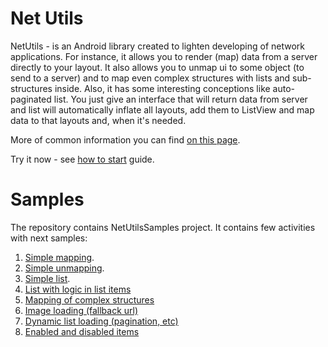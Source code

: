 Net Utils
=======
NetUtils - is an Android library created to lighten developing of network applications. For instance, it allows you to render (map) data from a server directly to your layout. It also allows you to unmap ui to some object (to send to a server) and to map even complex structures with lists and sub-structures inside. Also, it has some interesting conceptions like auto-paginated list. You just give an interface that will return data from server and list will automatically inflate all layouts, add them to ListView and map data to that layouts and, when it's needed.

More of common information you can find [on this page](net-utils-brief-description.markdown).

Try it now - see [how to start](net-utils-how-to-start.markdown) guide.

# Samples
The repository contains NetUtilsSamples project. It contains few activities with next samples:

1. [Simple mapping](net-utils-samples-simple-mapping.markdown).
1. [Simple unmapping](net-utils-samples-simple-unmapping.markdown).
1. [Simple list](net-utils-samples-simple-list.markdown).
1. [List with logic in list items](net-utils-samples-list-with-logic.markdown)
1. [Mapping of complex structures](net-utils-samples-mapping-of-complex-structures.markdown)
1. [Image loading (fallback url)](net-utils-samples-image-loading-fallback-url.markdown)
1. [Dynamic list loading (pagination, etc)](net-utils-samples-dynamic-list-loading.markdown)
1. [Enabled and disabled items](net-utils-samples-enabled-and-disabled-items.markdown)
